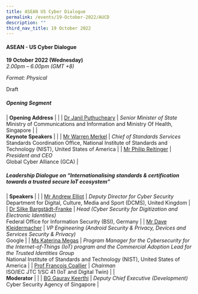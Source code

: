 ```yaml
---
title: ASEAN US Cyber Dialogue
permalink: /events/19-October-2022/AUCD
description: ""
third_nav_title: 19 October 2022
---
```

#### **ASEAN - US Cyber Dialogue**

**19 October 2022 (Wednesday)**  
*2.00pm – 6.00pm (GMT +8)*

*Format: Physical*

Draft

##### **Opening Segment**

| **Opening Address**      |                               |
| [Dr Janil Puthucheary](https://csa-sicw1-staging.netlify.app/janil-puthucheary) | *Senior Minister of State*<br>Ministry of Communications and Information and Ministry Of Health, Singapore    |
| <br> **Keynote Speakers**     |                               |
| [Mr Warren Merkel](https://csa-sicw1-staging.netlify.app/speaker-warren-merkel)     | *Chief of Standards Services*<br>Standards Coordination Office, National Institute of Standards and Technology (NIST), United States of America |
| [Mr Philip Reitinger](https://csa-sicw1-staging.netlify.app/speaker-philip-reitinger)  | *President and CEO*<br>Global Cyber Alliance (GCA)           |

##### **Leadership Dialogue on “Internationalising standards & certification towards a trusted secure IoT ecosystem”**

| **Speakers**                  |                                                                                                                                                      |
| [Mr Andrew Elliot](/speaker-andrew-elliot)          | *Deputy Director for Cyber Security*<br>Department for Digital, Culture, Media and Sport (DCMS), United Kingdom                                                                                                                 |
| [Dr Silke Bargstädt-Franke](/speaker-silke-b-f) | *Head (Cyber Security for Digitization and Electronic Identities)*<br> Federal Office for Information Security (BSI), Germany                                                                                   |
| [Mr Dave Kleidermacher](/speaker-d-kleidermacher)     | *VP Engineering (Android Security & Privacy, Devices and Services Security & Privacy)*<br>Google                                                            |
| [Ms Katerina Megas](/speaker-kat-megas)         | *Program Manager for the Cybersecurity for the Internet-of-Things (IoT) program and the Commercial Adoption Lead for the Trusted Identities Group*<br>National Institute of Standards and Technology (NIST), United States of America |
| [Prof François Coallier](/speaker-f-coallier)    | *Chairman*<br>ISO/IEC JTC 1/SC 41 (IoT and Digital Twin)                                                                                                                                             |
| <br> **Moderator**                 |                                                                                                                                                      |
| [BG Gaurav Keerthi](/speaker-gaurav-k)         | *Deputy Chief Executive (Development)*<br>Cyber Security Agency of Singapore                                                                                                                 |